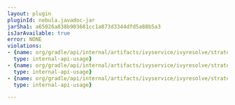 ```yaml
---
layout: plugin
pluginId: nebula.javadoc-jar
jarSha1: a65026a838b903681cc1a873d3344dfd5a88b5a3
isJarAvailable: true
error: NONE
violations:
- {name: org/gradle/api/internal/artifacts/ivyservice/ivyresolve/strategy/VersionSelector,
  type: internal-api-usage}
- {name: org/gradle/api/internal/artifacts/ivyservice/ivyresolve/strategy/SubVersionSelector,
  type: internal-api-usage}
- {name: org/gradle/api/internal/artifacts/ivyservice/ivyresolve/strategy/ExactVersionSelector,
  type: internal-api-usage}

---
```

